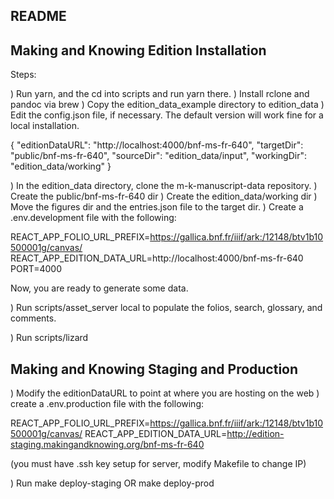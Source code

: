 README
------

Making and Knowing Edition Installation
-----------

Steps:

) Run yarn, and the cd into scripts and run yarn there.
) Install rclone and pandoc via brew
) Copy the edition_data_example directory to edition_data
) Edit the config.json file, if necessary. The default version will work fine for a local installation.

{
    "editionDataURL": "http://localhost:4000/bnf-ms-fr-640",
    "targetDir": "public/bnf-ms-fr-640",
    "sourceDir": "edition_data/input",
    "workingDir": "edition_data/working"
}

) In the edition_data directory, clone the m-k-manuscript-data repository.
) Create the public/bnf-ms-fr-640 dir
) Create the edition_data/working dir
) Move the figures dir and the entries.json file to the target dir.
) Create a .env.development file with the following:

REACT_APP_FOLIO_URL_PREFIX=https://gallica.bnf.fr/iiif/ark:/12148/btv1b10500001g/canvas/
REACT_APP_EDITION_DATA_URL=http://localhost:4000/bnf-ms-fr-640
PORT=4000

Now, you are ready to generate some data.

) Run scripts/asset_server local to populate the folios, search, glossary, and comments.

) Run scripts/lizard

Making and Knowing Staging and Production
---------------

) Modify the editionDataURL to point at where you are hosting on the web
) create a .env.production file with the following:

REACT_APP_FOLIO_URL_PREFIX=https://gallica.bnf.fr/iiif/ark:/12148/btv1b10500001g/canvas/
REACT_APP_EDITION_DATA_URL=http://edition-staging.makingandknowing.org/bnf-ms-fr-640

(you must have .ssh key setup for server, modify Makefile to change IP)

) Run make deploy-staging OR make deploy-prod
